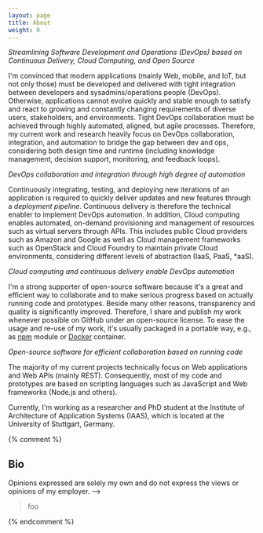 ```yaml
---
layout: page
title: About
weight: 0
---
```


*Streamlining Software Development and Operations (DevOps) based on Continuous Delivery, Cloud Computing, and Open Source*

I'm convinced that modern applications (mainly Web, mobile, and IoT, but not only those) must be developed and delivered with tight integration between developers and sysadmins/operations people (DevOps). Otherwise, applications cannot evolve quickly and stable enough to satisfy and react to growing and constantly changing requirements of diverse users, stakeholders, and environments. Tight DevOps collaboration must be achieved through highly automated, aligned, but agile processes. Therefore, my current work and research heavily focus on DevOps collaboration, integration, and automation to bridge the gap between dev and ops, considering both design time and runtime (including knowledge management, decision support, monitoring, and feedback loops).

<p class="message" style="font-style: italic;">
  DevOps collaboration and integration through high degree of automation
</p>

Continuously integrating, testing, and deploying new iterations of an application is required to quickly deliver updates and new features through a *deployment pipeline*. Continuous delivery is therefore the technical enabler to implement DevOps automation. In addition, Cloud computing enables automated, on-demand provisioning and management of resources such as virtual servers through APIs. This includes public Cloud providers such as Amazon and Google as well as Cloud management frameworks such as OpenStack and Cloud Foundry to maintain private Cloud environments, considering different levels of abstraction (IaaS, PaaS, *aaS).

<p class="message" style="font-style: italic;">
  Cloud computing and continuous delivery enable DevOps automation
</p>

I'm a strong supporter of open-source software because it's a great and efficient way to collaborate and to make serious progress based on actually running code and prototypes. Beside many other reasons, transparency and quality is significantly improved. Therefore, I share and publish my work whenever possible on GitHub under an open-source license. To ease the usage and re-use of my work, it's usually packaged in a portable way, e.g., as [npm](https://www.npmjs.com) module or [Docker](https://www.docker.com) container.

<p class="message" style="font-style: italic;">
  Open-source software for efficient collaboration based on running code
</p>

The majority of my current projects technically focus on Web applications and Web APIs (mainly REST). Consequently, most of my code and prototypes are based on scripting languages such as JavaScript and Web frameworks (Node.js and others).

Currently, I'm working as a researcher and PhD student at the Institute of Architecture of Application Systems (IAAS), which is located at the University of Stuttgart, Germany.



{% comment %}

## Bio

Opinions expressed are solely my own and do not express the views or opinions of my employer. -->

> foo

{% endcomment %}
